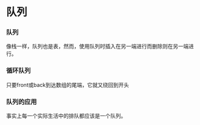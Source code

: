 # 队列
### 队列
像栈一样，队列也是表，然而，使用队列时插入在另一端进行而删除则在另一端进行。
### 循环队列
只要front或back到达数组的尾端，它就又绕回到开头
### 队列的应用
事实上每一个实际生活中的排队都应该是一个队列。